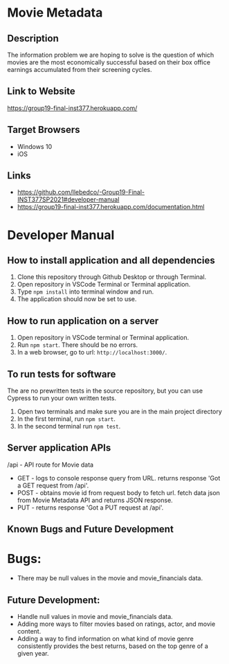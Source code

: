 # Movie Metadata
## Description
The information problem we are hoping to solve is the question of which movies are the most economically successful based on their box office earnings accumulated from their screening cycles. 

## Link to Website
https://group19-final-inst377.herokuapp.com/
 
## Target Browsers
* Windows 10
* iOS

## Links
* https://github.com/llebedco/-Group19-Final-INST377SP2021#developer-manual
* https://group19-final-inst377.herokuapp.com/documentation.html

# Developer Manual

## How to install application and all dependencies
1. Clone this repository through Github Desktop or through Terminal.
2. Open repository in VSCode Terminal or Terminal application.
3. Type `npm install`   into terminal window and run.
4. The application should now be set to use.

## How to run application on a server
1. Open repository in VSCode terminal or Terminal application.
2. Run `npm start`. There should be no errors.
3. In a web browser, go to url: `http://localhost:3000/`.

## To run tests for software
The are no prewritten tests in the source repository, but you can use Cypress to run your own written tests.

1. Open two terminals and make sure you are in the main project directory
2. In the first terminal, run `npm start`.
3. In the second terminal run `npm test`.

## Server application APIs
/api - API route for Movie data

* GET - logs to console response query from URL. returns response 'Got a GET request from /api'.
* POST - obtains movie id from request body to fetch url. fetch data json from Movie Metadata API and returns JSON response.
* PUT - returns response 'Got a PUT request at /api'.

## Known Bugs and Future Development
# Bugs:
* There may be null values in the movie and movie_financials data. 

## Future Development:
* Handle null values in movie and movie_financials data.
* Adding more ways to filter movies based on ratings, actor, and movie content.
* Adding a way to find information on what kind of movie genre consistently provides the best returns, based on the top genre of a given year.
